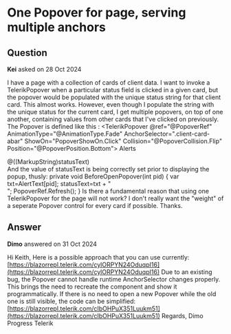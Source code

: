 # One Popover for page, serving multiple anchors

## Question

**Kei** asked on 28 Oct 2024

I have a page with a collection of cards of client data. I want to invoke a TelerikPopover when a particular status field is clicked in a given card, but the popover would be populated with the unique status string for that client card. This almost works. However, even though I populate the string with the unique status for the current card, I get multiple popovers, on top of one another, containing values from other cards that I've clicked on previously. The Popover is defined like this : <TelerikPopover @ref="@PopoverRef" AnimationType="@AnimationType.Fade" AnchorSelector=".client-card-abar" ShowOn="PopoverShowOn.Click" Collision="@PopoverCollision.Flip" Position="@PopoverPosition.Bottom"> <PopoverHeader> Alerts </PopoverHeader> <PopoverContent> <div> @((MarkupString)statusText) </div> </PopoverContent> </TelerikPopover> And the value of statusText is being correctly set prior to displaying the popup, thusly: private void BeforeOpenPopover(int pid) { var txt=AlertText[pid]; statusText=txt + "<br />"; PopoverRef.Refresh(); } Is there a fundamental reason that using one TelerikPopover for the page will not work? I don't really want the "weight" of a seperate Popover control for every card if possible. Thanks.

## Answer

**Dimo** answered on 31 Oct 2024

Hi Keith, Here is a possible approach that you can use currently: [https://blazorrepl.telerik.com/cylORPYN24OduqpI16](https://blazorrepl.telerik.com/cylORPYN24OduqpI16) Due to an existing bug, the Popover cannot handle runtime AnchorSelector changes properly. This brings the need to recreate the component and show it programmatically. If there is no need to open a new Popover while the old one is still visible, the code can be simplified: [https://blazorrepl.telerik.com/cIbOHPuX351Luukm51](https://blazorrepl.telerik.com/cIbOHPuX351Luukm51) Regards, Dimo Progress Telerik
